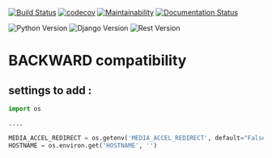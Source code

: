 [![Build Status](https://travis-ci.org/Terralego/terralego.backend.terra.svg?branch=master)](https://travis-ci.org/Terralego/terralego.backend.terra/)
[![codecov](https://codecov.io/gh/Terralego/terralego.backend.terra/branch/master/graph/badge.svg)](https://codecov.io/gh/Terralego/terralego.backend.terra)
[![Maintainability](https://api.codeclimate.com/v1/badges/74b0d8430ff982633ee7/maintainability)](https://codeclimate.com/github/Terralego/terralego.backend.terra/maintainability)
[![Documentation Status](https://readthedocs.org/projects/terralegobackendterra/badge/?version=latest)](https://terralegobackendterra.readthedocs.io/en/latest/?badge=latest)

![Python Version](https://img.shields.io/badge/python-%3E%3D%203.6-blue.svg)
![Django Version](https://img.shields.io/badge/django-%3E%3D%202.1%2C<3.0-blue.svg)
![Rest Version](https://img.shields.io/badge/django--rest--framework-%3E%3D%203.8.0-blue)

# BACKWARD compatibility

## settings to add :

```python
import os

....

MEDIA_ACCEL_REDIRECT = os.getenv('MEDIA_ACCEL_REDIRECT', default="False") == "True"
HOSTNAME = os.environ.get('HOSTNAME', '')

```
